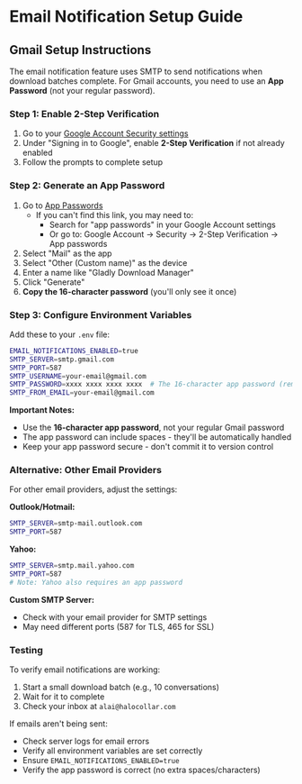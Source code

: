 # Email Notification Setup Guide

## Gmail Setup Instructions

The email notification feature uses SMTP to send notifications when download batches complete. For Gmail accounts, you need to use an **App Password** (not your regular password).

### Step 1: Enable 2-Step Verification

1. Go to your [Google Account Security settings](https://myaccount.google.com/security)
2. Under "Signing in to Google", enable **2-Step Verification** if not already enabled
3. Follow the prompts to complete setup

### Step 2: Generate an App Password

1. Go to [App Passwords](https://myaccount.google.com/apppasswords)
   - If you can't find this link, you may need to:
     - Search for "app passwords" in your Google Account settings
     - Or go to: Google Account → Security → 2-Step Verification → App passwords
2. Select "Mail" as the app
3. Select "Other (Custom name)" as the device
4. Enter a name like "Gladly Download Manager"
5. Click "Generate"
6. **Copy the 16-character password** (you'll only see it once)

### Step 3: Configure Environment Variables

Add these to your `.env` file:

```bash
EMAIL_NOTIFICATIONS_ENABLED=true
SMTP_SERVER=smtp.gmail.com
SMTP_PORT=587
SMTP_USERNAME=your-email@gmail.com
SMTP_PASSWORD=xxxx xxxx xxxx xxxx  # The 16-character app password (remove spaces or keep them)
SMTP_FROM_EMAIL=your-email@gmail.com
```

**Important Notes:**
- Use the **16-character app password**, not your regular Gmail password
- The app password can include spaces - they'll be automatically handled
- Keep your app password secure - don't commit it to version control

### Alternative: Other Email Providers

For other email providers, adjust the settings:

**Outlook/Hotmail:**
```bash
SMTP_SERVER=smtp-mail.outlook.com
SMTP_PORT=587
```

**Yahoo:**
```bash
SMTP_SERVER=smtp.mail.yahoo.com
SMTP_PORT=587
# Note: Yahoo also requires an app password
```

**Custom SMTP Server:**
- Check with your email provider for SMTP settings
- May need different ports (587 for TLS, 465 for SSL)

### Testing

To verify email notifications are working:
1. Start a small download batch (e.g., 10 conversations)
2. Wait for it to complete
3. Check your inbox at `alai@halocollar.com`

If emails aren't being sent:
- Check server logs for email errors
- Verify all environment variables are set correctly
- Ensure `EMAIL_NOTIFICATIONS_ENABLED=true`
- Verify the app password is correct (no extra spaces/characters)

